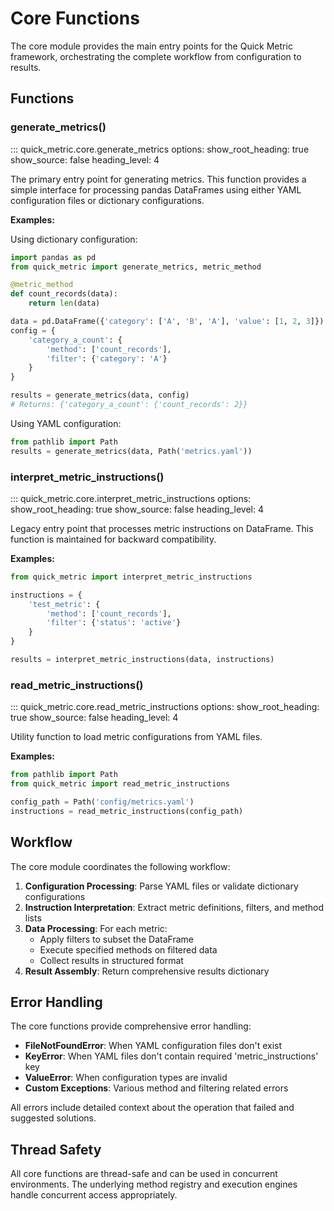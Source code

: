 # Core Functions

The core module provides the main entry points for the Quick Metric framework, orchestrating the complete workflow from configuration to results.

## Functions

### generate_metrics()

::: quick_metric.core.generate_metrics
    options:
      show_root_heading: true
      show_source: false
      heading_level: 4

The primary entry point for generating metrics. This function provides a simple interface for processing pandas DataFrames using either YAML configuration files or dictionary configurations.

**Examples:**

Using dictionary configuration:
```python
import pandas as pd
from quick_metric import generate_metrics, metric_method

@metric_method
def count_records(data):
    return len(data)

data = pd.DataFrame({'category': ['A', 'B', 'A'], 'value': [1, 2, 3]})
config = {
    'category_a_count': {
        'method': ['count_records'],
        'filter': {'category': 'A'}
    }
}

results = generate_metrics(data, config)
# Returns: {'category_a_count': {'count_records': 2}}
```

Using YAML configuration:
```python
from pathlib import Path
results = generate_metrics(data, Path('metrics.yaml'))
```

### interpret_metric_instructions()

::: quick_metric.core.interpret_metric_instructions
    options:
      show_root_heading: true
      show_source: false
      heading_level: 4

Legacy entry point that processes metric instructions on DataFrame. This function is maintained for backward compatibility.

**Examples:**

```python
from quick_metric import interpret_metric_instructions

instructions = {
    'test_metric': {
        'method': ['count_records'],
        'filter': {'status': 'active'}
    }
}

results = interpret_metric_instructions(data, instructions)
```

### read_metric_instructions()

::: quick_metric.core.read_metric_instructions
    options:
      show_root_heading: true
      show_source: false
      heading_level: 4

Utility function to load metric configurations from YAML files.

**Examples:**

```python
from pathlib import Path
from quick_metric import read_metric_instructions

config_path = Path('config/metrics.yaml')
instructions = read_metric_instructions(config_path)
```

## Workflow

The core module coordinates the following workflow:

1. **Configuration Processing**: Parse YAML files or validate dictionary configurations
2. **Instruction Interpretation**: Extract metric definitions, filters, and method lists
3. **Data Processing**: For each metric:
   - Apply filters to subset the DataFrame
   - Execute specified methods on filtered data
   - Collect results in structured format
4. **Result Assembly**: Return comprehensive results dictionary

## Error Handling

The core functions provide comprehensive error handling:

- **FileNotFoundError**: When YAML configuration files don't exist
- **KeyError**: When YAML files don't contain required 'metric_instructions' key
- **ValueError**: When configuration types are invalid
- **Custom Exceptions**: Various method and filtering related errors

All errors include detailed context about the operation that failed and suggested solutions.

## Thread Safety

All core functions are thread-safe and can be used in concurrent environments. The underlying method registry and execution engines handle concurrent access appropriately.